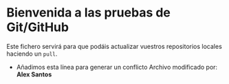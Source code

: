 # Bienvenida a las pruebas de Git/GitHub

Este fichero servirá para que podáis actualizar vuestros repositorios locales haciendo un `pull`.
* Añadimos esta línea para generar un conflicto
Archivo modificado por: **Alex Santos**